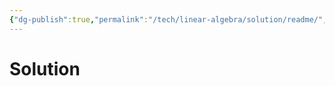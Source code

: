 ```yaml
---
{"dg-publish":true,"permalink":"/tech/linear-algebra/solution/readme/","contentClasses":".content svg {width: 100%; height: auto;}"}
---
```



# Solution